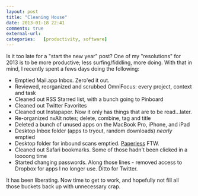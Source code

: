 ```yaml
---
layout: post  
title: "Cleaning House"  
date: 2013-01-18 22:41  
comments: true  
external-url: 
categories:   [productivity, software]
---
```


Is it too late for a "start the new year" post? One of my "resolutions" for 2013 is to be more productive; less surfing/fiddling, more doing. With that in mind, I recently spent a fews days doing the following:

- Emptied Mail.app Inbox. Zero'ed it out.
- Reviewed, reorganized and scrubbed OmniFocus: every project, context and task
- Cleaned out RSS Starred list, with a bunch going to Pinboard
- Cleaned out Twitter Favorites
- Cleaned out Instapaper. Now it only has things that are to be read...later.
- Re-organized nvAlt notes; delete, combine, tag and title
- Deleted a bunch of unused apps on the MacBook Pro, iPhone, and iPad
- Desktop Inbox folder (apps to tryout, random downloads) *nearly* emptied
- Desktop folder for inbound scans emptied. [Paperless][1] FTW.
- Cleaned out Safari bookmarks. Some of those hadn't been clicked in a loooong time
- Started changing passwords. Along those lines - removed access to Dropbox for apps I no longer use. Ditto for Twitter.

It has been liberating. Now time to get to work, and hopefully not fill all those buckets back up with unnecessary crap.


[1]: http://macsparky.com/paperless/